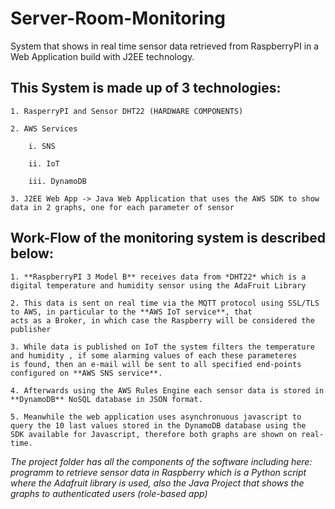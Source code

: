 # Server-Room-Monitoring
System that shows in real time sensor data retrieved from RaspberryPI in a Web Application build with J2EE technology.

## This System is made up of 3 technologies:

  	1. RasperryPI and Sensor DHT22 (HARDWARE COMPONENTS)
 
	2. AWS Services 
  
        i. SNS
        
        ii. IoT
        
        iii. DynamoDB
  
	3. J2EE Web App -> Java Web Application that uses the AWS SDK to show data in 2 graphs, one for each parameter of sensor

## Work-Flow of the monitoring system is described below:


  	1. **RaspberryPI 3 Model B** receives data from *DHT22* which is a digital temperature and humidity sensor using the AdaFruit Library
  
	2. This data is sent on real time via the MQTT protocol using SSL/TLS to AWS, in particular to the **AWS IoT service**, that
	acts as a Broker, in which case the Raspberry will be considered the publisher
  
	3. While data is published on IoT the system filters the temperature and humidity , if some alarming values of each these parameteres
	is found, then an e-mail will be sent to all specified end-points configured on **AWS SNS service**.
  
  	4. Afterwards using the AWS Rules Engine each sensor data is stored in **DynamoDB** NoSQL database in JSON format.
  
	5. Meanwhile the web application uses asynchronuous javascript to query the 10 last values stored in the DynamoDB database using the
	SDK available for Javascript, therefore both graphs are shown on real-time. 
	
	

*The project folder has all the components of the software including here: programm to retrieve sensor data in Raspberry 
which is a Python script where the Adafruit library is used, also the Java Project that shows the graphs to authenticated users (role-based app)*
	
